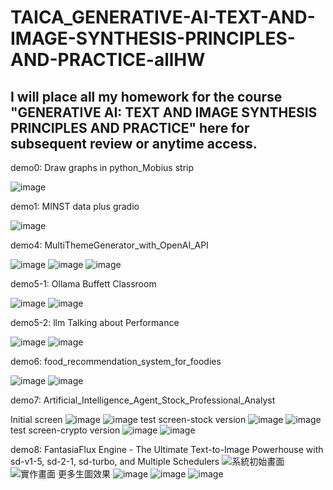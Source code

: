# TAICA_GENERATIVE-AI-TEXT-AND-IMAGE-SYNTHESIS-PRINCIPLES-AND-PRACTICE-allHW
I will place all my homework for the course "GENERATIVE AI: TEXT AND IMAGE SYNTHESIS PRINCIPLES AND PRACTICE" here for subsequent review or anytime access.
---------------------------------------------------------------------------------------------------


demo0: Draw graphs in python_Mobius strip

![image](https://github.com/user-attachments/assets/76681cd9-ec3d-4624-9da1-d16d312aaa65)

demo1: MINST data plus gradio

![image](https://github.com/user-attachments/assets/8f14a603-69cb-48ec-b524-65d36c4f4588)

demo4: MultiThemeGenerator_with_OpenAI_API

![image](https://github.com/user-attachments/assets/e2dd4d74-8983-4c39-b30f-a2d7e4642a3b)
![image](https://github.com/user-attachments/assets/e481b3a0-aa8e-4507-8adb-3f4fed684919)
![image](https://github.com/user-attachments/assets/bf004889-5ec9-47f5-b352-ffe9d7768d5a)

demo5-1: Ollama Buffett Classroom 

![image](https://github.com/user-attachments/assets/30d4420b-17e0-4aba-aace-d44542b1dc3c)
![image](https://github.com/user-attachments/assets/20340fc4-0c19-45ac-9f75-416d9f01d898)

demo5-2: llm Talking about Performance

![image](https://github.com/user-attachments/assets/c73e62cd-3d2d-4707-9879-fb0999763112)
![image](https://github.com/user-attachments/assets/558edfbc-f396-4a56-875b-1c52df9e76f2)

demo6: food_recommendation_system_for_foodies

![image](https://github.com/user-attachments/assets/1c0b9f9a-2a9f-44c7-86f8-5815debae22e)
![image](https://github.com/user-attachments/assets/fac3e021-41b3-4681-b76d-95849df85289)

demo7: Artificial_Intelligence_Agent_Stock_Professional_Analyst

Initial screen
![image](https://github.com/user-attachments/assets/296a0653-5ffa-4191-968d-fa5f85ab57b0)
![image](https://github.com/user-attachments/assets/ce3f41f8-c5c6-4e03-81e6-586344645e9d)
test screen-stock version
![image](https://github.com/user-attachments/assets/161240ff-b19a-4023-bbc6-e78f64f01901)
![image](https://github.com/user-attachments/assets/f26ec505-32a5-4604-8e49-0a0fb21ae6ae)
test screen-crypto version
![image](https://github.com/user-attachments/assets/68dcecb4-dbfb-4417-84a2-49b6b790d00e)
![image](https://github.com/user-attachments/assets/27e9764e-94ec-4ec5-81f3-769f83643864)

demo8: FantasiaFlux Engine - The Ultimate Text-to-Image Powerhouse with sd-v1-5, sd-2-1, sd-turbo, and Multiple Schedulers
![系統初始畫面](https://github.com/user-attachments/assets/ba00404c-1f61-4106-a19c-a026eb92b2ca)
![實作畫面](https://github.com/user-attachments/assets/e2a1e1ea-97cc-4a39-aea4-b0a8be15c6f9)
更多生圖效果
![image](https://github.com/user-attachments/assets/3d2be9bf-3cec-4b92-99ec-6d56134035ad)
![image](https://github.com/user-attachments/assets/d9701b27-0304-4222-8fe9-c01307527b45)
![image](https://github.com/user-attachments/assets/aa038fed-39cc-4fe7-9e2a-a2c55ad9a9b9)








